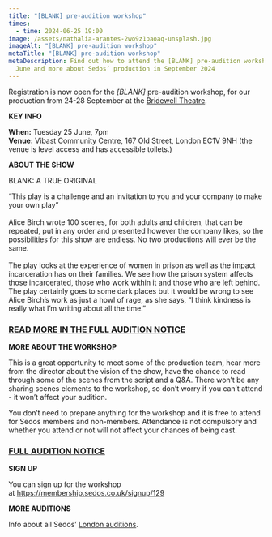 ```yaml
---
title: "[BLANK] pre-audition workshop"
times:
  - time: 2024-06-25 19:00
image: /assets/nathalia-arantes-2wo9z1paoaq-unsplash.jpg
imageAlt: "[BLANK] pre-audition workshop"
metaTitle: "[BLANK] pre-audition workshop"
metaDescription: Find out how to attend the [BLANK] pre-audition workshop on 25
  June and more about Sedos’ production in September 2024
---
```

Registration is now open for the *\[BLANK]* pre-audition workshop, for our production from 24-28 September at the [Bridewell Theatre](https://www.sedos.co.uk/venues/bridewell). 

**KEY INFO**

**When:** Tuesday 25 June, 7pm\
**Venue:** Vibast Community Centre, 167 Old Street, London EC1V 9NH (the venue is level access and has accessible toilets.)

**ABOUT THE SHOW**

BLANK: A TRUE ORIGINAL

“This play is a challenge and an invitation to you and your company to make your own play”\
\
Alice Birch wrote 100 scenes, for both adults and children, that can be repeated, put in any order and presented however the company likes, so the possibilities for this show are endless. No two productions will ever be the same.\
\
The play looks at the experience of women in prison as well as the impact incarceration has on their families. We see how the prison system affects those incarcerated, those who work within it and those who are left behind. The play certainly goes to some dark places but it would be wrong to see Alice Birch’s work as just a howl of rage, as she says, “I think kindness is really what I’m writing about all the time.” 

### [READ MORE IN THE FULL AUDITION NOTICE](https://drive.google.com/drive/folders/1mSx9QtWbvWARXb-3b8faoizRs9PpJhsJ)

**MORE ABOUT THE WORKSHOP**

This is a great opportunity to meet some of the production team, hear more from the director about the vision of the show, have the chance to read through some of the scenes from the script and a Q&A. There won’t be any sharing scenes elements to the workshop, so don’t worry if you can’t attend - it won’t affect your audition.

You don’t need to prepare anything for the workshop and it is free to attend for Sedos members and non-members. Attendance is not compulsory and whether you attend or not will not affect your chances of being cast.

### [FULL AUDITION NOTICE](https://drive.google.com/drive/folders/1mSx9QtWbvWARXb-3b8faoizRs9PpJhsJ?usp=sharing)

**SIGN UP**

You can sign up for the workshop at <https://membership.sedos.co.uk/signup/129>

**MORE AUDITIONS**

Info about all Sedos’ [London auditions](https://www.sedos.co.uk/get-involved).